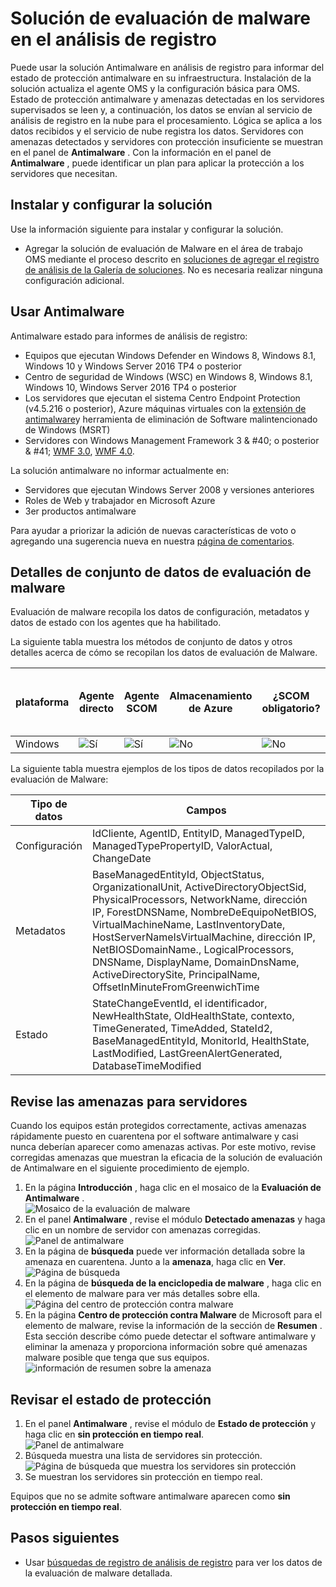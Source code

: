 <properties
    pageTitle="Solución de evaluación de malware en el análisis de registro | Microsoft Azure"
    description="Puede usar la solución Antimalware en análisis de registro para informar del estado de protección antimalware en su infraestructura."
    services="log-analytics"
    documentationCenter=""
    authors="bandersmsft"
    manager="jwhit"
    editor=""/>

<tags
    ms.service="log-analytics"
    ms.workload="na"
    ms.tgt_pltfrm="na"
    ms.devlang="na"
    ms.topic="article"
    ms.date="10/10/2016"
    ms.author="banders"/>

# <a name="malware-assessment-solution-in-log-analytics"></a>Solución de evaluación de malware en el análisis de registro


Puede usar la solución Antimalware en análisis de registro para informar del estado de protección antimalware en su infraestructura. Instalación de la solución actualiza el agente OMS y la configuración básica para OMS. Estado de protección antimalware y amenazas detectadas en los servidores supervisados se leen y, a continuación, los datos se envían al servicio de análisis de registro en la nube para el procesamiento. Lógica se aplica a los datos recibidos y el servicio de nube registra los datos. Servidores con amenazas detectados y servidores con protección insuficiente se muestran en el panel de **Antimalware** . Con la información en el panel de **Antimalware** , puede identificar un plan para aplicar la protección a los servidores que necesitan.

## <a name="installing-and-configuring-the-solution"></a>Instalar y configurar la solución
Use la información siguiente para instalar y configurar la solución.

- Agregar la solución de evaluación de Malware en el área de trabajo OMS mediante el proceso descrito en [soluciones de agregar el registro de análisis de la Galería de soluciones](log-analytics-add-solutions.md).  No es necesaria realizar ninguna configuración adicional.


## <a name="use-antimalware"></a>Usar Antimalware

Antimalware estado para informes de análisis de registro:

- Equipos que ejecutan Windows Defender en Windows 8, Windows 8.1, Windows 10 y Windows Server 2016 TP4 o posterior
- Centro de seguridad de Windows (WSC) en Windows 8, Windows 8.1, Windows 10, Windows Server 2016 TP4 o posterior
- Los servidores que ejecutan el sistema Centro Endpoint Protection (v4.5.216 o posterior), Azure máquinas virtuales con la [extensión de antimalware](http://go.microsoft.com/fwlink/?linkid=398023)y herramienta de eliminación de Software malintencionado de Windows (MSRT)  
- Servidores con Windows Management Framework 3 & #40; o posterior & #41; [WMF 3.0](https://support.microsoft.com/kb/2506143), [WMF 4.0](http://www.microsoft.com/download/details.aspx?id=40855).

La solución antimalware no informar actualmente en:

- Servidores que ejecutan Windows Server 2008 y versiones anteriores
- Roles de Web y trabajador en Microsoft Azure
- 3er productos antimalware

Para ayudar a priorizar la adición de nuevas características de voto o agregando una sugerencia nueva en nuestra [página de comentarios](http://feedback.azure.com/forums/267889-azure-operational-insights/category/88093-malware-assessment-solution).


## <a name="malware-assessment-data-collection-details"></a>Detalles de conjunto de datos de evaluación de malware

Evaluación de malware recopila los datos de configuración, metadatos y datos de estado con los agentes que ha habilitado.

La siguiente tabla muestra los métodos de conjunto de datos y otros detalles acerca de cómo se recopilan los datos de evaluación de Malware.

| plataforma | Agente directo | Agente SCOM | Almacenamiento de Azure | ¿SCOM obligatorio? | Datos de agente SCOM enviadas por grupo de administración | frecuencia de la colección |
|---|---|---|---|---|---|---|
|Windows|![Sí](./media/log-analytics-malware/oms-bullet-green.png)|![Sí](./media/log-analytics-malware/oms-bullet-green.png)|![No](./media/log-analytics-malware/oms-bullet-red.png)|            ![No](./media/log-analytics-malware/oms-bullet-red.png)|![Sí](./media/log-analytics-malware/oms-bullet-green.png)| cada hora|


La siguiente tabla muestra ejemplos de los tipos de datos recopilados por la evaluación de Malware:

|**Tipo de datos**|**Campos**|
|---|---|
|Configuración|IdCliente, AgentID, EntityID, ManagedTypeID, ManagedTypePropertyID, ValorActual, ChangeDate|
|Metadatos|BaseManagedEntityId, ObjectStatus, OrganizationalUnit, ActiveDirectoryObjectSid, PhysicalProcessors, NetworkName, dirección IP, ForestDNSName, NombreDeEquipoNetBIOS, VirtualMachineName, LastInventoryDate, HostServerNameIsVirtualMachine, dirección IP, NetBIOSDomainName., LogicalProcessors, DNSName, DisplayName, DomainDnsName, ActiveDirectorySite, PrincipalName, OffsetInMinuteFromGreenwichTime|
|Estado|StateChangeEventId, el identificador, NewHealthState, OldHealthState, contexto, TimeGenerated, TimeAdded, StateId2, BaseManagedEntityId, MonitorId, HealthState, LastModified, LastGreenAlertGenerated, DatabaseTimeModified|

## <a name="review-threats-for-servers"></a>Revise las amenazas para servidores

Cuando los equipos están protegidos correctamente, activas amenazas rápidamente puesto en cuarentena por el software antimalware y casi nunca deberían aparecer como amenazas activas. Por este motivo, revise corregidas amenazas que muestran la eficacia de la solución de evaluación de Antimalware en el siguiente procedimiento de ejemplo.

1. En la página **Introducción** , haga clic en el mosaico de la **Evaluación de Antimalware** .  
    ![Mosaico de la evaluación de malware](./media/log-analytics-malware/oms-antimalware01.png)
2. En el panel **Antimalware** , revise el módulo **Detectado amenazas** y haga clic en un nombre de servidor con amenazas corregidas.  
    ![Panel de antimalware](./media/log-analytics-malware/oms-antimalware02.png)
3. En la página de **búsqueda** puede ver información detallada sobre la amenaza en cuarentena. Junto a la **amenaza**, haga clic en **Ver**.  
    ![Página de búsqueda](./media/log-analytics-malware/oms-antimalware03.png)
4. En la página de **búsqueda de la enciclopedia de malware** , haga clic en el elemento de malware para ver más detalles sobre ella.  
    ![Página del centro de protección contra malware](./media/log-analytics-malware/oms-antimalware04.png)
5. En la página **Centro de protección contra Malware** de Microsoft para el elemento de malware, revise la información de la sección de **Resumen** . Esta sección describe cómo puede detectar el software antimalware y eliminar la amenaza y proporciona información sobre qué amenazas malware posible que tenga que sus equipos.  
    ![información de resumen sobre la amenaza](./media/log-analytics-malware/oms-antimalware05.png)

## <a name="review-protection-status"></a>Revisar el estado de protección

1. En el panel **Antimalware** , revise el módulo de **Estado de protección** y haga clic en **sin protección en tiempo real**.  
    ![Panel de antimalware](./media/log-analytics-malware/oms-antimalware06.png)
2. Búsqueda muestra una lista de servidores sin protección.  
    ![Página de búsqueda que muestra los servidores sin protección](./media/log-analytics-malware/oms-antimalware07.png)
3. Se muestran los servidores sin protección en tiempo real.

Equipos que no se admite software antimalware aparecen como **sin protección en tiempo real**.


## <a name="next-steps"></a>Pasos siguientes

- Usar [búsquedas de registro de análisis de registro](log-analytics-log-searches.md) para ver los datos de la evaluación de malware detallada.

